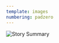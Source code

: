 ```yaml
---
template: images
numbering: padzero
---
```


![Story Summary](../../_Images/v08/StorySummary.jpg#.insert)
